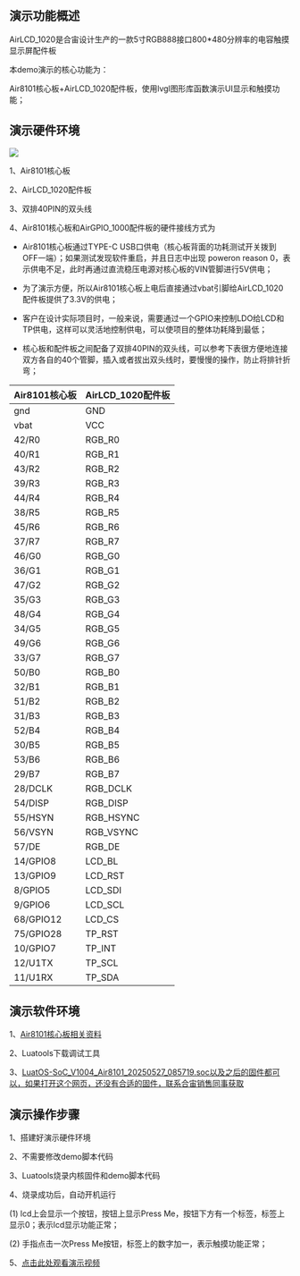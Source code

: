 
## 演示功能概述

AirLCD_1020是合宙设计生产的一款5寸RGB888接口800*480分辨率的电容触摸显示屏配件板

本demo演示的核心功能为：

Air8101核心板+AirLCD_1020配件板，使用lvgl图形库函数演示UI显示和触摸功能；


## 演示硬件环境

![](https://docs.openluat.com/air8101/product/file/AirLCD_1020/hw_connection.jpg)

1、Air8101核心板

2、AirLCD_1020配件板

3、双排40PIN的双头线

4、Air8101核心板和AirGPIO_1000配件板的硬件接线方式为

- Air8101核心板通过TYPE-C USB口供电（核心板背面的功耗测试开关拨到OFF一端）；如果测试发现软件重启，并且日志中出现  poweron reason 0，表示供电不足，此时再通过直流稳压电源对核心板的VIN管脚进行5V供电；

- 为了演示方便，所以Air8101核心板上电后直接通过vbat引脚给AirLCD_1020配件板提供了3.3V的供电；

- 客户在设计实际项目时，一般来说，需要通过一个GPIO来控制LDO给LCD和TP供电，这样可以灵活地控制供电，可以使项目的整体功耗降到最低；

- 核心板和配件板之间配备了双排40PIN的双头线，可以参考下表很方便地连接双方各自的40个管脚，插入或者拔出双头线时，要慢慢的操作，防止将排针折弯；

| Air8101核心板 | AirLCD_1020配件板 |
| ------------ | ------------------ |
|     gnd      |         GND        |
|     vbat     |         VCC        |
|    42/R0     |        RGB_R0      |
|    40/R1     |        RGB_R1      |
|    43/R2     |        RGB_R2      |
|    39/R3     |        RGB_R3      |
|    44/R4     |        RGB_R4      |
|    38/R5     |        RGB_R5      |
|    45/R6     |        RGB_R6      |
|    37/R7     |        RGB_R7      |
|    46/G0     |        RGB_G0      |
|    36/G1     |        RGB_G1      |
|    47/G2     |        RGB_G2      |
|    35/G3     |        RGB_G3      |
|    48/G4     |        RGB_G4      |
|    34/G5     |        RGB_G5      |
|    49/G6     |        RGB_G6      |
|    33/G7     |        RGB_G7      |
|    50/B0     |        RGB_B0      |
|    32/B1     |        RGB_B1      |
|    51/B2     |        RGB_B2      |
|    31/B3     |        RGB_B3      |
|    52/B4     |        RGB_B4      |
|    30/B5     |        RGB_B5      |
|    53/B6     |        RGB_B6      |
|    29/B7     |        RGB_B7      |
|   28/DCLK    |       RGB_DCLK     |
|   54/DISP    |       RGB_DISP     |
|   55/HSYN    |       RGB_HSYNC    |
|   56/VSYN    |       RGB_VSYNC    |
|    57/DE     |        RGB_DE      |
|   14/GPIO8   |        LCD_BL      |
|   13/GPIO9   |        LCD_RST     |
|    8/GPIO5   |        LCD_SDI     |
|    9/GPIO6   |        LCD_SCL     |
|  68/GPIO12   |        LCD_CS      |
|  75/GPIO28   |        TP_RST      |
|   10/GPIO7   |        TP_INT      |
|   12/U1TX    |        TP_SCL      |
|   11/U1RX    |        TP_SDA      |



## 演示软件环境

1、[Air8101核心板相关资料](https://docs.openluat.com/air8101/product/shouce/#air8101_1)

2、Luatools下载调试工具

3、[LuatOS-SoC_V1004_Air8101_20250527_085719.soc以及之后的固件都可以，如果打开这个网页，还没有合适的固件，联系合宙销售同事获取](https://docs.openluat.com/air8101/luatos/firmware/)


## 演示操作步骤

1、搭建好演示硬件环境

2、不需要修改demo脚本代码

3、Luatools烧录内核固件和demo脚本代码

4、烧录成功后，自动开机运行

   (1) lcd上会显示一个按钮，按钮上显示Press Me，按钮下方有一个标签，标签上显示0；表示lcd显示功能正常；

   (2) 手指点击一次Press Me按钮，标签上的数字加一，表示触摸功能正常；   

5、[点击此处观看演示视频](https://docs.openluat.com/air8101/product/file/AirLCD_1020/lvgl.mp4)


